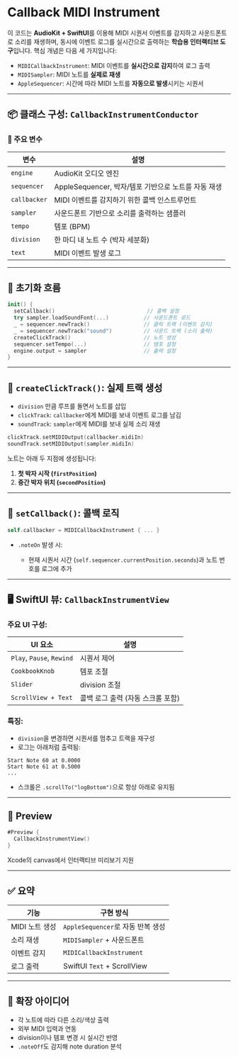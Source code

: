 # Callback MIDI Instrument

이 코드는 **AudioKit + SwiftUI**를 이용해 MIDI 시퀀서 이벤트를 감지하고 사운드폰트로 소리를 재생하며, 동시에 이벤트 로그를 실시간으로 출력하는 **학습용 인터랙티브 도구**입니다.
핵심 개념은 다음 세 가지입니다:

* `MIDICallbackInstrument`: MIDI 이벤트를 **실시간으로 감지**하여 로그 출력
* `MIDISampler`: MIDI 노트를 **실제로 재생**
* `AppleSequencer`: 시간에 따라 MIDI 노트를 **자동으로 발생**시키는 시퀀서

---

## 📦 클래스 구성: `CallbackInstrumentConductor`

### 🔧 주요 변수

| 변수           | 설명                                   |
| ------------ | ------------------------------------ |
| `engine`     | AudioKit 오디오 엔진                      |
| `sequencer`  | AppleSequencer, 박자/템포 기반으로 노트를 자동 재생 |
| `callbacker` | MIDI 이벤트를 감지하기 위한 콜백 인스트루먼트          |
| `sampler`    | 사운드폰트 기반으로 소리를 출력하는 샘플러              |
| `tempo`      | 템포 (BPM)                             |
| `division`   | 한 마디 내 노트 수 (박자 세분화)                 |
| `text`       | MIDI 이벤트 발생 로그                       |

---

## 🔁 초기화 흐름

```swift
init() {
  setCallback()                             // 콜백 설정
  try sampler.loadSoundFont(...)           // 사운드폰트 로드
  _ = sequencer.newTrack()                 // 클릭 트랙 (이벤트 감지)
  _ = sequencer.newTrack("sound")          // 사운드 트랙 (소리 출력)
  createClickTrack()                       // 노트 생성
  sequencer.setTempo(...)                  // 템포 설정
  engine.output = sampler                  // 출력 설정
}
```

---

## 🧱 `createClickTrack()`: 실제 트랙 생성

* `division` 만큼 루프를 돌면서 노트를 삽입
* `clickTrack`: `callbacker`에게 MIDI를 보내 이벤트 로그를 남김
* `soundTrack`: `sampler`에게 MIDI를 보내 실제 소리 재생

```swift
clickTrack.setMIDIOutput(callbacker.midiIn)
soundTrack.setMIDIOutput(sampler.midiIn)
```

노트는 아래 두 지점에 생성됩니다:

1. **첫 박자 시작 (`firstPosition`)**
2. **중간 박자 위치 (`secondPosition`)**

---

## 🎯 `setCallback()`: 콜백 로직

```swift
self.callbacker = MIDICallbackInstrument { ... }
```

* `.noteOn` 발생 시:

  * 현재 시퀀서 시간 (`self.sequencer.currentPosition.seconds`)과 노트 번호를 로그에 추가

---

## 🖥️ SwiftUI 뷰: `CallbackInstrumentView`

### 주요 UI 구성:

| UI 요소                     | 설명                   |
| ------------------------- | -------------------- |
| `Play`, `Pause`, `Rewind` | 시퀀서 제어               |
| `CookbookKnob`            | 템포 조절                |
| `Slider`                  | division 조절          |
| `ScrollView + Text`       | 콜백 로그 출력 (자동 스크롤 포함) |

### 특징:

* `division`을 변경하면 시퀀서를 멈추고 트랙을 재구성
* 로그는 아래처럼 출력됨:

```
Start Note 60 at 0.0000
Start Note 61 at 0.5000
...
```

* 스크롤은 `.scrollTo("logBottom")`으로 항상 아래로 유지됨

---

## 🧪 Preview

```swift
#Preview {
  CallbackInstrumentView()
}
```

Xcode의 canvas에서 인터랙티브 미리보기 지원

---

## ✅ 요약

| 기능         | 구현 방식                       |
| ---------- | --------------------------- |
| MIDI 노트 생성 | `AppleSequencer`로 자동 반복 생성  |
| 소리 재생      | `MIDISampler` + 사운드폰트       |
| 이벤트 감지     | `MIDICallbackInstrument`    |
| 로그 출력      | SwiftUI `Text` + ScrollView |

---

## 🔧 확장 아이디어

* 각 노트에 따라 다른 소리/색상 출력
* 외부 MIDI 입력과 연동
* division이나 템포 변경 시 실시간 반영
* `.noteOff`도 감지해 note duration 분석
